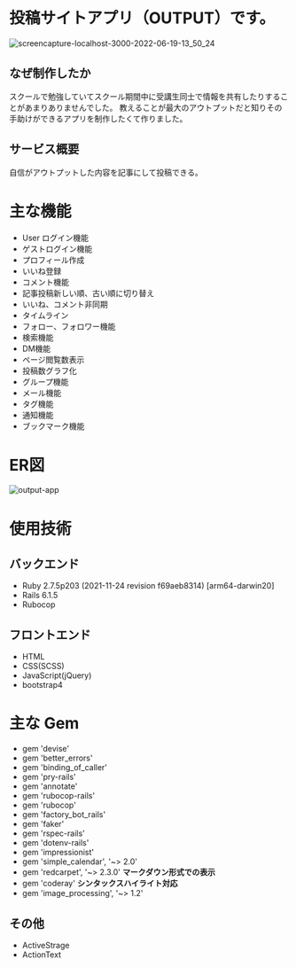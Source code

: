 # 投稿サイトアプリ（OUTPUT）です。

![screencapture-localhost-3000-2022-06-19-13_50_24](https://user-images.githubusercontent.com/99533616/174467841-9585b6eb-f161-4d05-85ec-2999e37f4644.jpg)

## なぜ制作したか
スクールで勉強していてスクール期間中に受講生同士で情報を共有したりすることがあまりありませんでした。
教えることが最大のアウトプットだと知りその手助けができるアプリを制作したくて作りました。
## サービス概要
自信がアウトプットした内容を記事にして投稿できる。

# 主な機能

* User ログイン機能
* ゲストログイン機能
* プロフィール作成
* いいね登録
* コメント機能
* 記事投稿新しい順、古い順に切り替え
* いいね、コメント非同期
* タイムライン
* フォロー、フォロワー機能
* 検索機能
* DM機能
* ページ閲覧数表示
* 投稿数グラフ化
* グループ機能
* メール機能
* タグ機能
* 通知機能
* ブックマーク機能


# ER図

![output-app](https://user-images.githubusercontent.com/99533616/176195074-b4634bb7-9b6b-48e2-b1ab-10b091ffe784.jpg)


# 使用技術
## バックエンド
 * Ruby 2.7.5p203 (2021-11-24 revision f69aeb8314) [arm64-darwin20]
 * Rails 6.1.5
 * Rubocop
## フロントエンド
* HTML
* CSS(SCSS)
* JavaScript(jQuery)
* bootstrap4

# 主な Gem
* gem 'devise'
* gem 'better_errors'
* gem 'binding_of_caller'
* gem 'pry-rails'
* gem 'annotate'
* gem 'rubocop-rails'
* gem 'rubocop'
* gem 'factory_bot_rails'
* gem 'faker'
* gem 'rspec-rails'
* gem 'dotenv-rails'
* gem 'impressionist'
* gem 'simple_calendar', '~> 2.0'
* gem 'redcarpet', '~> 2.3.0'  **マークダウン形式での表示**
* gem 'coderay'                **シンタックスハイライト対応**
* gem 'image_processing', '~> 1.2'

## その他
* ActiveStrage
* ActionText
